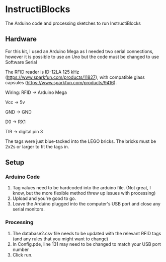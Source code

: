 # InstructiBlocks
The Arduino code and processing sketches to run InstructiBlocks

## Hardware

For this kit, I used an Arduino Mega as I needed two serial connections, however it is possible to use an Uno but the code must be changed to use Software Serial

The RFID reader is ID-12LA 125 kHz (https://www.sparkfun.com/products/11827), with compatible glass capsules (https://www.sparkfun.com/products/9416).

Wiring: 
RFID ->  Arduino Mega

Vcc -> 5v

GND -> GND

D0  -> RX1

TIR -> digital pin 3


The tags were just blue-tacked into the LEGO bricks. The bricks must be 2x2s or larger to fit the tags in.

## Setup
### Arduino Code
1. Tag values need to be hardcoded into the arduino file. (Not great, I know, but the more flexible method threw up issues with processing)
2. Upload and you're good to go.
3. Leave the Arduino plugged into the computer's USB port and close any serial monitors.

### Processing
1. The database2.csv file needs to be updated with the relevant RFID tags (and any rules that you might want to change)
2. In Config.pde, line 131 may need to be changed to match your USB port number
3. Click run.
